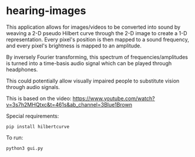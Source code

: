 # hearing-images

This application allows for images/videos to be converted into sound by weaving a 2-D pseudo Hilbert curve through the 2-D image to create a 1-D representation. Every pixel's position is then mapped to a sound frequency, and every pixel's brightness is mapped to an amplitude.

By inversely Fourier transforming, this spectrum of frequencies/amplitudes is turned into a time-basis audio signal which can be played through headphones.

This could potentially allow visually impaired people to substitute vision through audio signals.

This is based on the video: https://www.youtube.com/watch?v=3s7h2MHQtxc&t=461s&ab_channel=3Blue1Brown

Special requirements:

```
pip install hilbertcurve
```

To run:

```
python3 gui.py
```
